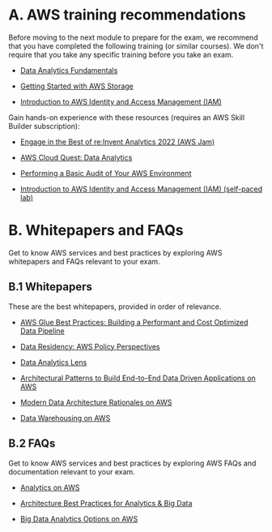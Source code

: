 # A. AWS training recommendations
Before moving to the next module to prepare for the exam, we recommend that you have completed the following training (or similar courses). We don't require that you take any specific training before you take an exam. 


* [Data Analytics Fundamentals](https://explore.skillbuilder.aws/learn/course/external/view/elearning/44/data-analytics-fundamentals)

* [Getting Started with AWS Storage](https://explore.skillbuilder.aws/learn/course/external/view/elearning/6233/getting-started-with-aws-storage)

* [Introduction to AWS Identity and Access Management (IAM)](https://explore.skillbuilder.aws/learn/course/external/view/elearning/6233/getting-started-with-aws-storage)


Gain hands-on experience with these resources (requires an AWS Skill Builder subscription): 

* [Engage in the Best of re:Invent Analytics 2022 (AWS Jam)](https://explore.skillbuilder.aws/learn/course/external/view/elearning/15323/engage-in-the-best-of-reinvent-analytics-2022)
  
* [AWS Cloud Quest: Data Analytics](https://explore.skillbuilder.aws/learn/course/external/view/elearning/15601/aws-cloud-quest-data-analytics)

* [Performing a Basic Audit of Your AWS Environment](https://explore.skillbuilder.aws/learn/course/external/view/elearning/885/performing-a-basic-audit-of-your-aws-environment)

* [Introduction to AWS Identity and Access Management (IAM) (self-paced lab)](https://explore.skillbuilder.aws/learn/course/external/view/elearning/880/introduction-to-aws-identity-and-access-management-iam)

# B. Whitepapers and FAQs
Get to know AWS services and best practices by exploring AWS whitepapers and FAQs relevant to your exam.

## B.1 Whitepapers
These are the best whitepapers, provided in order of relevance.

* [AWS Glue Best Practices: Building a Performant and Cost Optimized Data Pipeline](https://docs.aws.amazon.com/whitepapers/latest/aws-glue-best-practices-build-performant-data-pipeline/aws-glue-best-practices-build-performant-data-pipeline.html)

* [Data Residency: AWS Policy Perspectives](https://d1.awsstatic.com/whitepapers/compliance/Data_Residency_Whitepaper.pdf)

* [Data Analytics Lens](https://docs.aws.amazon.com/wellarchitected/latest/analytics-lens/analytics-lens.html)

* [Architectural Patterns to Build End-to-End Data Driven Applications on AWS](https://docs.aws.amazon.com/whitepapers/latest/build-e2e-data-driven-applications/aws-for-data.html)

* [Modern Data Architecture Rationales on AWS](https://docs.aws.amazon.com/pdfs/whitepapers/latest/modern-data-architecture-rationales-on-aws/modern-data-architecture-rationales-on-aws.pdf)

* [Data Warehousing on AWS](https://docs.aws.amazon.com/whitepapers/latest/data-warehousing-on-aws/data-warehousing-on-aws.html)

## B.2 FAQs

Get to know AWS services and best practices by exploring AWS FAQs and documentation relevant to your exam.

* [Analytics on AWS](https://aws.amazon.com/big-data/datalakes-and-analytics/?trk=4d20ac45-e3d9-43b8-89c9-e59f0e17345c%E2%89%BBchannel=el)

* [Architecture Best Practices for Analytics & Big Data](https://aws.amazon.com/architecture/analytics-big-data/?trk=4d20ac45-e3d9-43b8-89c9-e59f0e17345c%E2%89%BBchannel=el&cards-all.sort-by=item.additionalFields.sortDate&cards-all.sort-order=desc&awsf.content-type=*all&awsf.methodology=*all)

* [Big Data Analytics Options on AWS](https://docs.aws.amazon.com/pdfs/whitepapers/latest/big-data-analytics-options/big-data-analytics-options.pdf?trk=4d20ac45-e3d9-43b8-89c9-e59f0e17345c%E2%89%BBchannel=el)